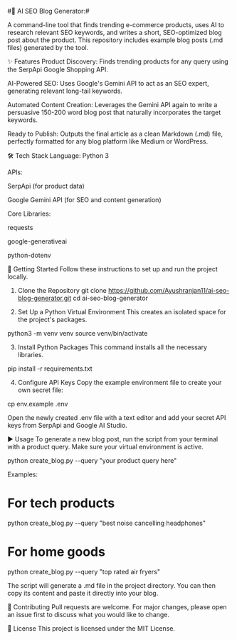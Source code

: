 #🤖 AI SEO Blog Generator:#

A command-line tool that finds trending e-commerce products, uses AI to research relevant SEO keywords, and writes a short, SEO-optimized blog post about the product. This repository includes example blog posts (.md files) generated by the tool.

✨ Features
Product Discovery: Finds trending products for any query using the SerpApi Google Shopping API.

AI-Powered SEO: Uses Google's Gemini API to act as an SEO expert, generating relevant long-tail keywords.

Automated Content Creation: Leverages the Gemini API again to write a persuasive 150-200 word blog post that naturally incorporates the target keywords.

Ready to Publish: Outputs the final article as a clean Markdown (.md) file, perfectly formatted for any blog platform like Medium or WordPress.

🛠️ Tech Stack
Language: Python 3

APIs:

SerpApi (for product data)

Google Gemini API (for SEO and content generation)

Core Libraries:

requests

google-generativeai

python-dotenv

🚀 Getting Started
Follow these instructions to set up and run the project locally.

1. Clone the Repository
git clone https://github.com/Ayushranjan11/ai-seo-blog-generator.git
cd ai-seo-blog-generator

2. Set Up a Python Virtual Environment
This creates an isolated space for the project's packages.

python3 -m venv venv
source venv/bin/activate

3. Install Python Packages
This command installs all the necessary libraries.

pip install -r requirements.txt

4. Configure API Keys
Copy the example environment file to create your own secret file:

cp env.example .env

Open the newly created .env file with a text editor and add your secret API keys from SerpApi and Google AI Studio.

▶️ Usage
To generate a new blog post, run the script from your terminal with a product query. Make sure your virtual environment is active.

python create_blog.py --query "your product query here"

Examples:
# For tech products
python create_blog.py --query "best noise cancelling headphones"

# For home goods
python create_blog.py --query "top rated air fryers"

The script will generate a .md file in the project directory. You can then copy its content and paste it directly into your blog.

🤝 Contributing
Pull requests are welcome. For major changes, please open an issue first to discuss what you would like to change.

📄 License
This project is licensed under the MIT License.

